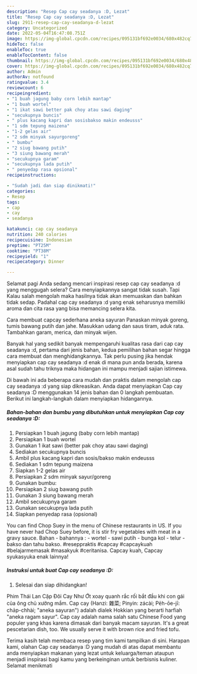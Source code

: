 ```yaml
---
description: "Resep Cap cay seadanya :D, Lezat"
title: "Resep Cap cay seadanya :D, Lezat"
slug: 2911-resep-cap-cay-seadanya-d-lezat
category: Uncategorized
date: 2022-05-04T16:47:08.751Z
image: https://img-global.cpcdn.com/recipes/095131bf692e0034/680x482cq70/cap-cay-seadanya-d-foto-resep-utama.jpg
hideToc: false
enableToc: true
enableTocContent: false
thumbnail: https://img-global.cpcdn.com/recipes/095131bf692e0034/680x482cq70/cap-cay-seadanya-d-foto-resep-utama.jpg
cover: https://img-global.cpcdn.com/recipes/095131bf692e0034/680x482cq70/cap-cay-seadanya-d-foto-resep-utama.jpg
author: Admin
authorAv: notfound
ratingvalue: 3.4
reviewcount: 6
recipeingredient:
- "1 buah jagung baby corn lebih mantap"
- "1 buah wortel"
- "1 ikat sawi better pak choy atau sawi daging"
- "secukupnya buncis"
- " plus kacang kapri dan sosisbakso makin endeusss"
- "1 sdm tepung maizena"
- "1-2 gelas air"
- "2 sdm minyak sayurgoreng"
- " bumbu"
- "2 siug bawang putih"
- "3 siung bawang merah"
- "secukupnya garam"
- "secukupnya lada putih"
- " penyedap rasa opsional"
recipeinstructions:

- "Sudah jadi dan siap dinikmati!"
categories:
- Resep
tags:
- cap
- cay
- seadanya

katakunci: cap cay seadanya 
nutrition: 240 calories
recipecuisine: Indonesian
preptime: "PT25M"
cooktime: "PT38M"
recipeyield: "1"
recipecategory: Dinner

---
```



Selamat pagi Anda sedang mencari inspirasi resep cap cay seadanya :d yang menggugah selera? Cara menyiapkannya sangat tidak susah. Tapi Kalau salah mengolah maka hasilnya tidak akan memuaskan dan bahkan tidak sedap. Padahal cap cay seadanya :d yang enak seharusnya memiliki aroma dan cita rasa yang bisa memancing selera kita.


Cara membuat capcay sederhana aneka sayuran Panaskan minyak goreng, tumis bawang putih dan jahe. Masukkan udang dan saus tiram, aduk rata. Tambahkan garam, merica, dan minyak wijen.

Banyak hal yang sedikit banyak mempengaruhi kualitas rasa dari cap cay seadanya :d, pertama dari jenis bahan, kedua pemilihan bahan segar hingga cara membuat dan menghidangkannya. Tak perlu pusing jika hendak menyiapkan cap cay seadanya :d enak di mana pun anda berada, karena asal sudah tahu triknya maka hidangan ini mampu menjadi sajian istimewa.


Di bawah ini ada beberapa cara mudah dan praktis dalam mengolah cap cay seadanya :d yang siap dikreasikan. Anda dapat menyiapkan Cap cay seadanya :D menggunakan 14 jenis bahan dan 0 langkah pembuatan. Berikut ini langkah-langkah dalam menyiapkan hidangannya.

<!--inarticleads1-->

##### Bahan-bahan dan bumbu yang dibutuhkan untuk menyiapkan Cap cay seadanya :D:

1. Persiapkan 1 buah jagung (baby corn lebih mantap)
1. Persiapkan 1 buah wortel
1. Gunakan 1 ikat sawi (better pak choy atau sawi daging)
1. Sediakan secukupnya buncis
1. Ambil  plus kacang kapri dan sosis/bakso makin endeusss
1. Sediakan 1 sdm tepung maizena
1. Siapkan 1-2 gelas air
1. Persiapkan 2 sdm minyak sayur/goreng
1. Gunakan  bumbu:
1. Persiapkan 2 siug bawang putih
1. Gunakan 3 siung bawang merah
1. Ambil secukupnya garam
1. Gunakan secukupnya lada putih
1. Siapkan  penyedap rasa (opsional)


You can find Chop Suey in the menu of Chinese restaurants in US. If you have never had Chop Suey before, it is stir fry vegetables with meat in a gravy sauce. Bahan - bahannya : - wortel - sawi putih - bunga kol - telur - bakso dan tahu bakso. #reseppraktis #capcay #capcaykuah #belajarmemasak #masakyuk #ceritanisa. Capcay kuah, Capcay syukasyuka enak lainnya! 

<!--inarticleads2-->

##### Instruksi untuk buat Cap cay seadanya :D:


1. Selesai dan siap dihidangkan!

Phim Thái Lan Cặp Đôi Cay Như Ớt xoay quanh rắc rối bắt đầu khi con gái của ông chủ xưởng mắm. Cap cay (Hanzi: 雜菜; Pinyin: zácài; Pe̍h-ōe-jī: cha̍p-chhài; &#34;aneka sayuran&#34;) adalah dialek Hokkian yang berarti harfiah &#34;aneka ragam sayur&#34;. Cap cay adalah nama salah satu Chinese Food yang populer yang khas karena dimasak dari banyak macam sayuran. It&#39;s a great pescetarian dish, too. We usually serve it with brown rice and fried tofu. 

Terima kasih telah membaca resep yang tim kami tampilkan di sini. Harapan kami, olahan Cap cay seadanya :D yang mudah di atas dapat membantu anda menyiapkan makanan yang lezat untuk keluarga/teman ataupun menjadi inspirasi bagi kamu yang berkeinginan untuk berbisnis kuliner. Selamat menikmati
